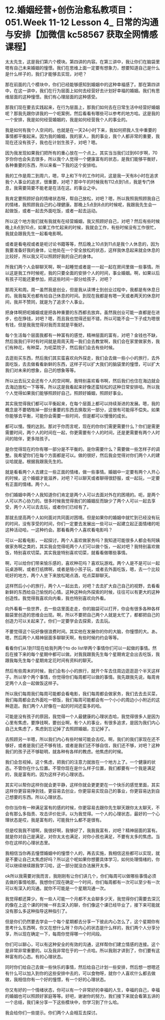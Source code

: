 # 12.婚姻经营+创伤治愈私教项目：051.Week 11-12 Lesson 4_ 日常的沟通与安排【加微信 kc58567 获取全网情感课程】

太太先生，这是我们第六个模块。第四讲的内容。在第三讲中，我让你们在脑袋里嗯有自己未来婚姻的憧憬。我们在思维上面一定要有想象力，想要知道自己是什么是什么样子的，我们才能够去实现，对吧？

那在前面的几个模块中，你们已经能够感知到婚姻中的这种幸福感了。那在第四讲中，在这一讲中，我们在行为层面上如何去经营好去计划好幸福的婚姻。我们有思维层面的这种憧憬。我们有心理层面的这种感受。

那我们现在要去实践起来，在行为层面上，那我们如何去在日常生活中经营好婚姻呢？那我先跟你讲我的一个呃案例，然后看看有哪些可以参考的地方哈。这是我的一个安排，我是如何经营婚姻的，我是如何经营我个人的事业的。

我是如何有我个人空间的。也就是在一天24小时下来，我如何把我人生中重要的事情都平衡起来。因为我的婚姻，我的家人，我的事业，我个人都非常的重要，我现在还没有孩子，我也在计划生孩子，对吧？嗯。

因为我发现如果我们把所有的重心放在一个点上。其实当当我们过到60岁啊，70岁你你也会失去很多，所以我个人觉得一个健康富有的状态，是我们能够平衡好，各种重要的东西，所以来看一下我的这个安排哈。

我的工作是周二到周六，嗯，早上和下午的工作时间，这是我一天有8小时在追求我个人事业的追求，很重要，对吧？那中午的时候我有112点到1点，我是专门休息，我需要简要不能老是在活在这。的事业之中。

我肯定要照顾好自的情绪状态呀，帮自己放松，对吧？嗯，所以我照我照顾我自己的情绪，我照顾我自己的心理健康。那晚上5点到8点的时候呢，我跟我先生会一起做饭，或者一起去外面吃饭，或者一起去运动。

所以这个地方我们就有我就有在经营婚姻，我又照顾好自己，对吧？然后有些时候晚上8点到10点，如果工作忙起来的时候，我就会工作，有些时候没有工作很忙，我就会跟我先生一起看电影啊。

或者是看电视或者是呃讨论书籍等等，然后晚上10点到11点是我个人休息的，因为我要准备好我的身体，让他处在一个安全放松的状态，这样我休息起来就会休息的比较好，所以我又可以照顾好我的自己的身体。

所我们两个人会聊聊天啊，啊一起睡觉或者是一一起一起在房间里做一些事情。所以这是我工作时候呢，我的只要全面的安排个人的时间，事业婚姻。啊，如果以后有孩子可能还要参加，把这些时间一部分给孩子，对吧？

那周天和周。周一虽然我是创业，但是我从读博士到创业过程中，我都是有休息日的。我我每天也都有给自己休息的时间。到现在我都是有嗯一天或者两天的休息时间，我并不赞同，就是为了追求个人事业。

把身体啊把呃婚姻或是把各种重要的东西都去放弃。虽然我创业可能一直都是在进步，也在挣钱，对吧？嗯，而且我也觉得还挺不错，所以可能不会一下子成为嗯很有钱，但是我我觉得对我而言就是平衡好。

每个生活每个层面我都有一种富有的感觉，精神层面的富有，对吧？金钱也不缺，然后我我们平时有时间就是周周天周一我们会去教堂啊，我们会在家里做家务，我们有种花，有种菜，为呃菜院子，然后我们会去有些时候。

去逛街买东西，然后我们其实蛮喜欢向外探走，我们会去做一些小小的旅行，去外面吃饭，去去做看看新鲜的东西，这样子可以扩大我们的脑袋里的憧憬，可以扩大我们对未来的想象，自己的想象等等。

所以出去玩又会还有个人的空间啊，我特别喜欢看书啊，然后我们也住在海边就会去海边放松一下等等。所以这是我看起来好像还蛮轻松的这种日常安排哈。所以我个人觉得如果我们能够照顾好自己，照顾好婚姻，照顾好事业。

其实我觉得我们都可以平衡起来，在每个层面上都可以持续渐进的发展。嗯，我的概念是不要牺牲掉一部分重要的东西去换取另一部分，这很有可能得不偿失。如果你能够去平衡，可能你会需要一些时间，但是都可以慢慢的成长。

都可以慢。慢的达到。那对于你而言呢，现在的你你们需更需要什么？你们是需更需要时间，两个人的时间在一起，你更需要有个人的时间，还是更需要有两个人时间的陪伴，更多陪孩子。

是你觉得现在的你有哪一部分是不平衡的。是你需要什么？需要做一些怎样子的调整。我希望你们在每个方面都是可以。做的很好，然后我会觉得对你们两个人的建议哈就是。根据我跟我先生的。

就是看看两个人去建立一些正面的情绪，做一些事情。婚姻中一定要有两个人开心的时候，这个婚姻才能滋养，对吧？可以聊天或者聊得很舒服，或一起玩，一定要有正面的情绪。两个人。

你们婚姻中两个人我知道你们肯定是两个人可以去面对外在的困境的。呃，是两个人可以齐心协力的。很多时候我觉得我们的婚姻反而缺少了两个人可以一起去享受，两个人可以去去玩，或者你们已经有了。

那就去提高两个人如何面对共同面对困境。但是如果你的婚姻中就忙到已经没有玩的时间，没有享受的时间，你们一定要去发展出一些可以一起建立起正面情绪的呃这种活动哈，一这种约会。那看看两个人喜欢看电影吗？

可以一起看电影，一起探讨，两个人喜欢做家务吗？我知道可能很多人都会有阿姨做家务啊之类的，其实我会觉得呃两个人们可以做个饭，一起对吧？我特别喜欢做饭，特别喜欢切菜。其实我是特别喜欢切菜，就看看做哪些事情。

啊，可以给你们带来愉乐感的，喜欢种花吗？喜欢玩游戏。两个人是不是可以一起玩桌游啊，或者打纸牌啊，或者是陪小孩子玩，或者去外面吃饭，嗯，去一个比较呃好的地方，两个人坐下来放松喝点酒，吃点菜聊聊天。

这样然后小小的旅行，两个人一起出去，对吧？去去扩大自己自己的视野，去看看新鲜的东西给自己愉悦的心情。这种这种向外探索的时候，往往可以有更大的这种创造性。我觉得我喜欢向内看，我也特别喜欢向外看。

向外看看一些世界，去一些店里面走走，你的脑袋可以打开，你会有很多各种各样脑袋里创造的思维会出现。啊，所以不要把自己两个人就是太忙了，都都把自己的创造力可以关起来了。你们一定要学会去探索，去去玩。

不要觉得这个玩好像很浪费时间。其实他在发展你的你的大脑，你憧憬的大。あ。嗯，然后两个人精神层面多聊聊天啊，有些时候约约会等等。

看看你们从1到11现在给我列两个to do list举两个事情你们可以一起做的事情。然后在接下来的每个星期中都可以做。对我我跟我先生每个星期肯定会出去吃饭，我跟我每先生每个星期肯定花时间有资料的聊天。

然后有些周末的时候，我们会有小小的旅行，就开个车去住周边逛逛逛个半天这样子。所以举个两个事情，你觉得你们每周都可以做的事情。我先跟我先说，每周肯定两个人会一起做饭这样子。

所以我们每周我们每周可能都会看电影，我们每周都会做家务，我们去去去买菜，我们每周都会去外面吃一顿饭，我们每周可能都会有一个小小的周边小小附近的这种逛逛。我们两个人好像在一起的时间还蛮多的哈。

可能是没有孩子的原因，我觉得一个人最健康的心理状态哈，我觉得很多人是因为心里有焦虑，要挣钱啊，要创业啊，有个人的事业，有很多追求，是因为我们内心自己太焦虑了，焦虑到忘记掉了去照顾婚姻，忘记掉了。

去照顾另一半嗯，所以我们内心有些时候可能会去哎。啊，我们的我们家现在还不够好，或者是我们还不够有钱，或者是我们还不够自信，我们还不够，对吧？这种我们的孩子还不够聪明，就各种有各样的教虑。他焦虑的时候。

我们会忽视掉。这个焦虑，把我们的注意力就放在一个地方上了。一个健康的状态。不管你在什么位置。不管你现在是什么样子位置，我们都要有一个我是满足的，我是富有的。因为这样子的心理状态。

其实可以帮你这样你就会更平静，这样你就会更更更在一个快乐的感觉里面，其实这样你更容易挣到钱，更容易去创业，你更容易实现自己的事业，你更容易达到自己想要的东西。所以心理状态。

你你当你有一种满足富有的感的时候，你更容易去跟你先生聊天跟你太太聊天，不会有那么多指责、攻击评价批评。以为我觉得。一个人的心理状态，最好的一个心理状态是哎，我是富有的，可能我什么都不是很有。

但是哎我我不错啊，我很好啊，我够好了，我我我富有，对吧？精神层面的富有。就是你对自己是满足，对你太太也满足，对你小孩也满足，不要有太多的焦虑。当你在这样的心理状态里。

我相信当你再去憧憬婚姻中的憧憬个人的，再去实施，我相信这些都可以实现，就是不要让自己太焦虑好吗？所以这个呢如果你想要具体学习，如何处理情绪的，你可以继续继续跟我学习哈，这一部分就没办法展开太多。

ok所以我需要对我而言，我刚刚有让你们讲几个，你们每周可以做哪些事情必须去做的事情哈那。我想你们现在确定一个时间，你们每周都有一次可以至少有一次可以有深入的沟通。就你不可能是一个星期沟通一次。

我觉得都还算少。有一些人可能一个月都不太会聊多少天，我觉得你们需要去深沉的像在上这个课的时候一样去深入的聊，你们像这个课已经毕业了，接下来可能就没有那么多这种指导这种指引了。

但是你们仍然要去学会一个每个星期都去分享一下彼此内心怎么了，这个星期你有思考什么东西啊，你又在想什么呀？你内心的状态是什么样的，我们两个人分享分享，所以现在确定一下，每周你觉得哪一个时间段。

你们可以聊心，可以有这种安全的有效的沟通，这样帮你们建立情感的连接。这个是非常非常重要的。以及我非常在乎的一个点哈。所以我刚才讲到了，你们要有这种富有的心态。有的心理状态。

同时你们给自己去做一些快乐的事情，然后给自己计划一些安排，然后想一想嗯还有什么可以加入到你的这些安排中去的，可以食物呀，就你个人喜欢什么都去做做，我相信你有一个好的憧憬，有一个好的心理状态。

你又有好的一个情绪状态，你可以有一个非常好的幸福的人生，幸福的自己，幸福的婚姻也可以照顾好家庭等等。好吧，谢谢你的努力，我们接下来就会看第五讲的一个总结，我们来分享一下这些模块中，你学习到了什么哈。

我会给你们一些提示。你们两个人会相互去探讨。
